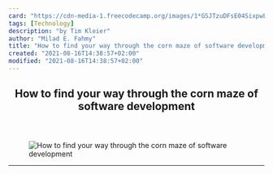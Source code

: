 ```yaml
---
card: "https://cdn-media-1.freecodecamp.org/images/1*GSJTzuDFsE04SixpwLsNwQ.png"
tags: [Technology]
description: "by Tim Kleier"
author: "Milad E. Fahmy"
title: "How to find your way through the corn maze of software development"
created: "2021-08-16T14:38:57+02:00"
modified: "2021-08-16T14:38:57+02:00"
---
```

<div class="site-wrapper">
<main id="site-main" class="site-main outer">
<div class="inner">
<article class="post-full post tag-technology tag-tech tag-software-development tag-programming tag-life-lessons ">
<header class="post-full-header">
<h1 class="post-full-title">How to find your way through the corn maze of software development</h1>
</header>
<figure class="post-full-image">
<picture>
<source media="(max-width: 700px)" sizes="1px" srcset="data:image/gif;base64,R0lGODlhAQABAIAAAAAAAP///yH5BAEAAAAALAAAAAABAAEAAAIBRAA7 1w">
<source media="(min-width: 701px)" sizes="(max-width: 800px) 400px,
(max-width: 1170px) 700px,
1400px" srcset="https://cdn-media-1.freecodecamp.org/images/1*GSJTzuDFsE04SixpwLsNwQ.png 300w,
https://cdn-media-1.freecodecamp.org/images/1*GSJTzuDFsE04SixpwLsNwQ.png 600w,
https://cdn-media-1.freecodecamp.org/images/1*GSJTzuDFsE04SixpwLsNwQ.png 1000w,
https://cdn-media-1.freecodecamp.org/images/1*GSJTzuDFsE04SixpwLsNwQ.png 2000w">
<img onerror="this.style.display='none'" src="https://cdn-media-1.freecodecamp.org/images/1*GSJTzuDFsE04SixpwLsNwQ.png" alt="How to find your way through the corn maze of software development">
</picture>
</figure>
<section class="post-full-content">
<div class="post-content medium-migrated-article">
</div>
<hr>
</section>
</article>
</div>
</main>
</div>
<!-- Google Tag Manager (noscript) -->
<!-- End Google Tag Manager (noscript) -->
